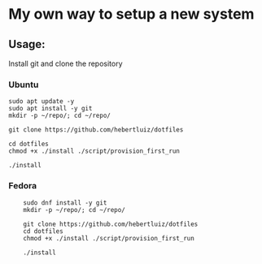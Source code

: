 # My own way to setup a new system

## Usage: 

Install git and clone the repository

### Ubuntu

```shell
sudo apt update -y
sudo apt install -y git
mkdir -p ~/repo/; cd ~/repo/

git clone https://github.com/hebertluiz/dotfiles

cd dotfiles
chmod +x ./install ./script/provision_first_run

./install

```

### Fedora

```shell
    sudo dnf install -y git
    mkdir -p ~/repo/; cd ~/repo/

    git clone https://github.com/hebertluiz/dotfiles
    cd dotfiles
    chmod +x ./install ./script/provision_first_run

    ./install

```